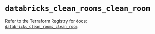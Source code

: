# `databricks_clean_rooms_clean_room`

Refer to the Terraform Registry for docs: [`databricks_clean_rooms_clean_room`](https://registry.terraform.io/providers/databricks/databricks/1.89.0/docs/resources/clean_rooms_clean_room).
